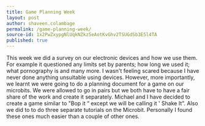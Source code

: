 ```yaml
---
title: Game Planning Week
layout: post
author: shaveen.colambage
permalink: /game-planning-week/
source-id: 1x2PwZxypgNlUqkNZkz5eAotKvGhv2TSUGdSb3E5l4TA
published: true
---
```

This week we did a survey on our electronic devices and how we use them. For example it questioned any limits set by parents; how long we used it; what pornography is and many more. I wasn't feeling scared because I have never done anything unsuitable using devices.  However, more importantly, we learnt we were going to do a planning document for a game on our microbits. We were allowed to go in pairs but we both have to have a fair share of the work and create it separately. Michael and I have decided to create a game similar to "Bop it “ except we will be calling it ' Shake It". Also we did to to do three separate tutorials on the Microbit. Personally I found these ones much easier than a couple of other ones.


